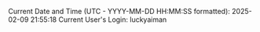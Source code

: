 Current Date and Time (UTC - YYYY-MM-DD HH:MM:SS formatted): 2025-02-09 21:55:18
Current User's Login: luckyaiman

